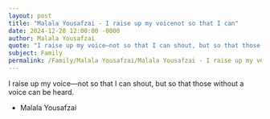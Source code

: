```yaml
---
layout: post
title: "Malala Yousafzai - I raise up my voicenot so that I can"
date: 2024-12-28 12:00:00 -0000
author: Malala Yousafzai
quote: "I raise up my voice—not so that I can shout, but so that those without a voice can be heard."
subject: Family
permalink: /Family/Malala Yousafzai/Malala Yousafzai - I raise up my voicenot so that I can
---
```


I raise up my voice—not so that I can shout, but so that those without a voice can be heard.

- Malala Yousafzai
